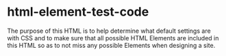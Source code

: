 html-element-test-code
======================

The purpose of this HTML is to help determine what default settings are with CSS and to make sure that all possible HTML Elements are included in this HTML so as to not miss any possible Elements when designing a site.
